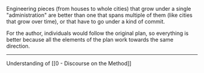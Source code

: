 Engineering pieces (from houses to whole cities) that grow under a single "administration" are better than one that spans multiple of them (like cities that grow over time), or that have to go under a kind of commit.

For the author, individuals would follow the original plan, so everything is better because all the elements of the plan work towards the same direction.

---

Understanding of [[0 - Discourse on the Method]]
